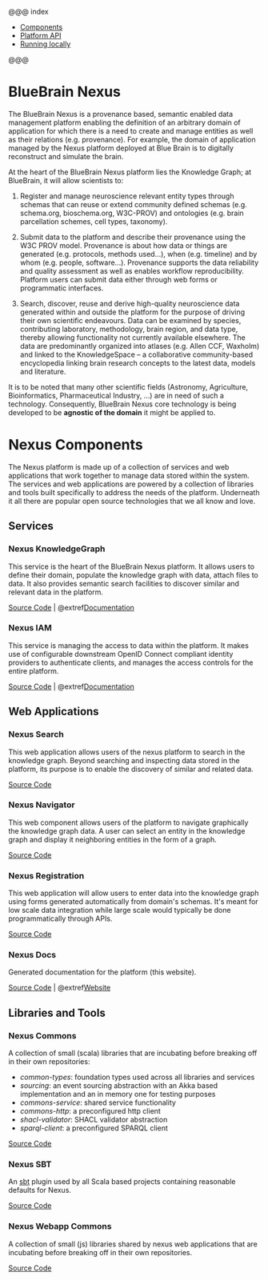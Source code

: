 @@@ index

* [Components](components/index.md)
* [Platform API](api/index.md)
* [Running locally](running_locally/index.md)

@@@

# BlueBrain Nexus

The BlueBrain Nexus is a provenance based, semantic enabled data management platform enabling the definition of an
arbitrary domain of application for which there is a need to create and manage entities as well as their relations
(e.g. provenance). For example, the domain of application managed by the Nexus platform deployed at Blue Brain is to
digitally reconstruct and simulate the brain.

At the heart of the BlueBrain Nexus platform lies the Knowledge Graph; at BlueBrain, it will allow scientists to:

1. Register and manage neuroscience relevant entity types through schemas that can reuse or extend community defined
schemas (e.g. schema.org, bioschema.org, W3C-PROV) and ontologies (e.g. brain parcellation schemes, cell types,
taxonomy).

2. Submit data to the platform and describe their provenance using the W3C PROV model. Provenance is about how data or
things are generated (e.g. protocols, methods used...), when (e.g. timeline) and by whom (e.g. people, software...).
Provenance supports the data reliability and quality assessment as well as enables workflow reproducibility. Platform
users can submit data either through web forms or programmatic interfaces.

3. Search, discover, reuse and derive high-quality neuroscience data generated within and outside the platform for the
purpose of driving their own scientific endeavours.
Data can be examined by species, contributing laboratory, methodology, brain region, and data type, thereby allowing
functionality not currently available elsewhere. The data are predominantly organized into atlases (e.g. Allen CCF,
Waxholm) and linked to the KnowledgeSpace – a collaborative community-based encyclopedia linking brain research concepts
to the latest data, models and literature.

It is to be noted that many other scientific fields (Astronomy, Agriculture, Bioinformatics, Pharmaceutical Industry,
...) are in need of such a technology. Consequently, BlueBrain Nexus core technology is being developed to be
**agnostic of the domain** it might be applied to.

# Nexus Components

The Nexus platform is made up of a collection of services and web applications that work together to manage data stored
within the system.  The services and web applications are powered by a collection of libraries and tools built
specifically to address the needs of the platform.  Underneath it all there are popular open source technologies that
we all know and love.

## Services

### Nexus KnowledgeGraph

This service is the heart of the BlueBrain Nexus platform. It allows users to define their domain, populate the
knowledge graph with data, attach files to data.  It also provides semantic search facilities to discover similar and
relevant data in the platform.

[Source Code](https://github.com/BlueBrain/nexus-kg) | @extref[Documentation](service:kg)

### Nexus IAM

This service is managing the access to data within the platform.  It makes use of configurable downstream OpenID Connect
compliant identity providers to authenticate clients, and manages the access controls for the entire platform.

[Source Code](https://github.com/BlueBrain/nexus-iam) | @extref[Documentation](service:iam)


## Web Applications

### Nexus Search

This web application allows users of the nexus platform to search in the knowledge graph. Beyond searching and
inspecting data stored in the platform, its purpose is to enable the discovery of similar and related data.

[Source Code](https://github.com/BlueBrain/nexus-search-webapp)

### Nexus Navigator

This web component allows users of the platform to navigate graphically the knowledge graph data. A user can select an
entity in the knowledge graph and display it neighboring entities in the form of a graph.

[Source Code](https://github.com/BlueBrain/nexus-navigator-webapp)

### Nexus Registration

This web application will allow users to enter data into the knowledge graph using forms generated automatically from
domain's schemas. It's meant for low scale data integration while large scale would typically be done programmatically
through APIs.

[Source Code](https://github.com/BlueBrain/nexus-registration-webapp)

### Nexus Docs

Generated documentation for the platform (this website).

[Source Code](https://github.com/BlueBrain/nexus) | @extref[Website](service:.)


## Libraries and Tools

### Nexus Commons

A collection of small (scala) libraries that are incubating before breaking off in their own repositories:

* _common-types_: foundation types used across all libraries and services
* _sourcing_: an event sourcing abstraction with an Akka based implementation and an in memory one for testing purposes
* _commons-service_: shared service functionality
* _commons-http_: a preconfigured http client
* _shacl-validator_: SHACL validator abstraction
* _sparql-client_: a preconfigured SPARQL client

[Source Code](https://github.com/BlueBrain/nexus-commons)

### Nexus SBT

An [sbt](http://www.scala-sbt.org/) plugin used by all Scala based projects containing reasonable defaults for Nexus.

[Source Code](https://github.com/BlueBrain/sbt-nexus)

### Nexus Webapp Commons

A collection of small (js) libraries shared by nexus web applications that are incubating before breaking off in their
own repositories.

[Source Code](https://github.com/BlueBrain/nexus-webapp-commons)
